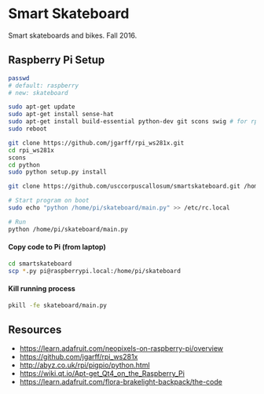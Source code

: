 # Smart Skateboard
Smart skateboards and bikes. Fall 2016.

## Raspberry Pi Setup

```sh
passwd
# default: raspberry
# new: skateboard

sudo apt-get update
sudo apt-get install sense-hat
sudo apt-get install build-essential python-dev git scons swig # for rpi_ws281x
sudo reboot

git clone https://github.com/jgarff/rpi_ws281x.git
cd rpi_ws281x
scons
cd python
sudo python setup.py install

git clone https://github.com/usccorpuscallosum/smartskateboard.git /home/pi/skateboard

# Start program on boot
sudo echo "python /home/pi/skateboard/main.py" >> /etc/rc.local

# Run
python /home/pi/skateboard/main.py
```

#### Copy code to Pi (from laptop)

```sh
cd smartskateboard
scp *.py pi@raspberrypi.local:/home/pi/skateboard
```

#### Kill running process

```sh
pkill -fe skateboard/main.py
```

## Resources
- https://learn.adafruit.com/neopixels-on-raspberry-pi/overview
- https://github.com/jgarff/rpi_ws281x
- http://abyz.co.uk/rpi/pigpio/python.html
- https://wiki.qt.io/Apt-get_Qt4_on_the_Raspberry_Pi
- https://learn.adafruit.com/flora-brakelight-backpack/the-code

